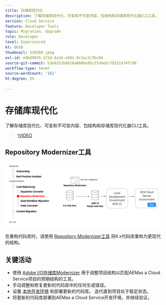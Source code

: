 ```yaml
---
title: 存储库现代化
description: 了解存储库现代化、可变和不可变内容、包结构和存储库现代化器CLI工具。
version: Cloud Service
feature: Developer Tools
topic: Migration, Upgrade
role: Developer
level: Experienced
kt: 8630
thumbnail: 336958.jpeg
exl-id: e9bd9035-1f2d-4a34-a581-9c1ec2c7bc04
source-git-commit: b3e9251bdb18a008be95c1fa9e5c79252a74fc98
workflow-type: tm+mt
source-wordcount: '161'
ht-degree: 5%

---
```


# 存储库现代化

了解存储库现代化、可变和不可变内容、包结构和存储库现代化器CLI工具。

>[!VIDEO](https://video.tv.adobe.com/v/336958?quality=12&learn=on)

## Repository Modernizer工具

![存储库现代化器](./assets/repository-modernizer.png)

在重构代码库时，请使用 [Repository Modernizer工具](https://experienceleague.adobe.com/docs/experience-manager-cloud-service/moving/refactoring-tools/repo-modernizer.html) 将6.x代码库重构为更现代的结构。

## 关键活动

* 使用 [Adobe I/O存储库Modernizer](https://github.com/adobe/aio-cli-plugin-aem-cloud-service-migration#command-aio-aem-migrationrepository-modernizer) 用于调整项目结构以匹配AEMas a Cloud Service项目的预期结构的工具。
* 手动调整和修复更新的代码库中的任何生成错误。
* 设置 [本地开发环境](https://experienceleague.adobe.com/docs/experience-manager-learn/cloud-service/local-development-environment-set-up/overview.html?lang=zh-Hans) 和部署更新的代码库。 迭代直到项目处于稳定状态。
* 将更新的代码库部署到AEMas a Cloud Service开发环境，并继续验证。
